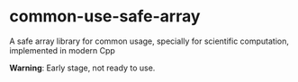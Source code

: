 # common-use-safe-array

A safe array library for common usage, specially for scientific computation, implemented in modern Cpp

**Warning**: Early stage, not ready to use.
